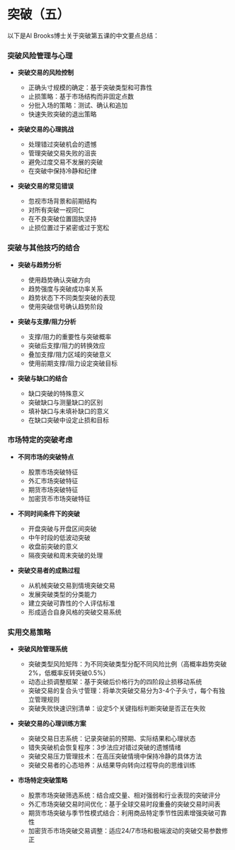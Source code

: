 # 突破（五）

以下是Al Brooks博士关于突破第五课的中文要点总结：

### 突破风险管理与心理
- **突破交易的风险控制**
  - 正确头寸规模的确定：基于突破类型和可靠性
  - 止损策略：基于市场结构而非固定点数
  - 分批入场的策略：测试、确认和追加
  - 快速失败突破的退出策略

- **突破交易的心理挑战**
  - 处理错过突破机会的遗憾
  - 管理突破交易失败的沮丧
  - 避免过度交易不发展的突破
  - 在突破中保持冷静和纪律

- **突破交易的常见错误**
  - 忽视市场背景和前期结构
  - 对所有突破一视同仁
  - 在不良突破位置固执坚持
  - 止损位置过于紧密或过于宽松

### 突破与其他技巧的结合
- **突破与趋势分析**
  - 使用趋势确认突破方向
  - 趋势强度与突破成功率关系
  - 趋势状态下不同类型突破的表现
  - 使用突破信号确认趋势阶段

- **突破与支撑/阻力分析**
  - 支撑/阻力的重要性与突破概率
  - 突破后支撑/阻力的转换效应
  - 叠加支撑/阻力区域的突破意义
  - 使用前期支撑/阻力设定突破目标

- **突破与缺口的结合**
  - 缺口突破的特殊意义
  - 突破缺口与测量缺口的区别
  - 填补缺口与未填补缺口的意义
  - 在缺口突破中设定止损和目标

### 市场特定的突破考虑
- **不同市场的突破特点**
  - 股票市场突破特征
  - 外汇市场突破特征
  - 期货市场突破特征
  - 加密货币市场突破特征

- **不同时间条件下的突破**
  - 开盘突破与开盘区间突破
  - 中午时段的低波动突破
  - 收盘前突破的意义
  - 隔夜突破和周末突破的处理

- **突破交易者的成熟过程**
  - 从机械突破交易到情境突破交易
  - 发展突破类型的分类能力
  - 建立突破可靠性的个人评估标准
  - 形成适合自身风格的突破交易系统

### 实用交易策略
- **突破风险管理系统**
  - 突破类型风险矩阵：为不同突破类型分配不同风险比例（高概率趋势突破2%，低概率反转突破0.5%）
  - 动态止损调整框架：基于突破后价格行为的四阶段止损移动系统
  - 突破交易的复合头寸管理：将单次突破交易分为3-4个子头寸，每个有独立管理规则
  - 突破失败快速识别清单：设定5个关键指标判断突破是否正在失败

- **突破交易的心理训练方案**
  - 突破交易日志系统：记录突破前的预期、实际结果和心理状态
  - 错失突破机会恢复程序：3步法应对错过突破的遗憾情绪
  - 突破交易压力管理技术：在高压突破情境中保持冷静的具体方法
  - 突破交易者的心态培养：从结果导向转向过程导向的思维训练

- **市场特定突破策略**
  - 股票市场突破筛选系统：结合成交量、相对强弱和行业表现的突破评分
  - 外汇市场突破交易时间优化：基于全球交易时段重叠的突破交易时间表
  - 期货市场突破与季节性模式结合：利用商品特定季节性因素增强突破可靠性
  - 加密货币市场突破交易调整：适应24/7市场和极端波动的突破交易参数修正 